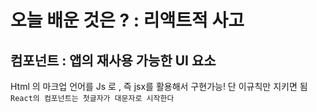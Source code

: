 # 오늘 배운 것은 ? : 리액트적 사고
## 컴포넌트 : 앱의 재사용 가능한 UI 요소
Html 의 마크업 언어를 Js 로 , 즉 jsx를 활용해서 구현가능! 
단 이규칙만 지키면 됨  
`React의 컴포넌트는 첫글자가 대문자로 시작한다`

